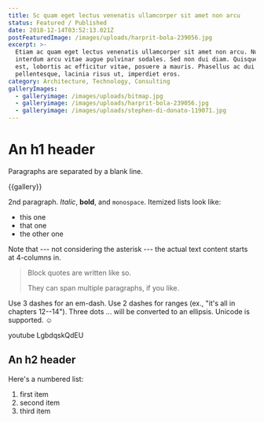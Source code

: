```yaml
---
title: Sc quam eget lectus venenatis ullamcorper sit amet non arcu
status: Featured / Published
date: 2018-12-14T03:52:13.021Z
postFeaturedImage: /images/uploads/harprit-bola-239056.jpg
excerpt: >-
  Etiam ac quam eget lectus venenatis ullamcorper sit amet non arcu. Nullam
  interdum arcu vitae augue pulvinar sodales. Sed non dui diam. Quisque lectus
  est, lobortis ac efficitur vitae, posuere a mauris. Phasellus ac dui
  pellentesque, lacinia risus ut, imperdiet eros.
category: Architecture, Technology, Consulting
galleryImages:
  - galleryimage: /images/uploads/bitmap.jpg
  - galleryimage: /images/uploads/harprit-bola-239056.jpg
  - galleryimage: /images/uploads/stephen-di-donato-119071.jpg
---
```


# An h1 header

Paragraphs are separated by a blank line.

{{gallery}}

2nd paragraph. _Italic_, **bold**, and `monospace`. Itemized lists
look like:

* this one
* that one
* the other one

Note that --- not considering the asterisk --- the actual text
content starts at 4-columns in.

> Block quotes are
> written like so.
>
> They can span multiple paragraphs,
> if you like.

Use 3 dashes for an em-dash. Use 2 dashes for ranges (ex., "it's all
in chapters 12--14"). Three dots ... will be converted to an ellipsis.
Unicode is supported. ☺

youtube LgbdqskQdEU

## An h2 header

Here's a numbered list:

1. first item
2. second item
3. third item
